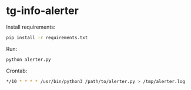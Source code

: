 # tg-info-alerter

Install requirements:

```bash
pip install -r requirements.txt
```

Run:

```bash
python alerter.py
```

Crontab:

```bash
*/10 * * * * /usr/bin/python3 /path/to/alerter.py > /tmp/alerter.log
```
